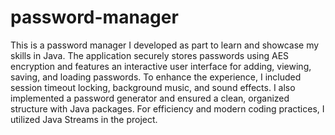 # password-manager
This is a password manager I developed as part to learn and showcase my skills in Java. The application securely stores passwords using AES encryption and features an interactive user interface for adding, viewing, saving, and loading passwords. To enhance the experience, I included session timeout locking, background music, and sound effects. I also implemented a password generator and ensured a clean, organized structure with Java packages. For efficiency and modern coding practices, I utilized Java Streams in the project.
